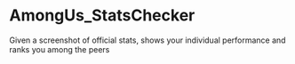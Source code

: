 # AmongUs_StatsChecker
Given a screenshot of official stats, shows your individual performance and ranks you among the peers
